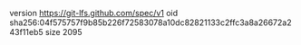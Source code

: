 version https://git-lfs.github.com/spec/v1
oid sha256:04f575757f9b85b226f72583078a10dc82821133c2ffc3a8a26672a243f11eb5
size 2095
